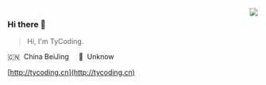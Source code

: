 <img align="right" src="https://github-readme-stats-git-masterrstaa-rickstaa.vercel.app/api?username=tycoding&show_icons=true&count_private=true&line_height=28&hide_border=true&card_width=450&include_all_commits=true&role=owner,collaborator&exclude_repo=github-readme-stats">

### Hi there 👋

> Hi, I'm TyCoding.

🇨🇳 &nbsp;China BeiJing  &nbsp;&nbsp;&nbsp; 🌱 &nbsp;Unknow

[http://tycoding.cn](http://tycoding.cn)
